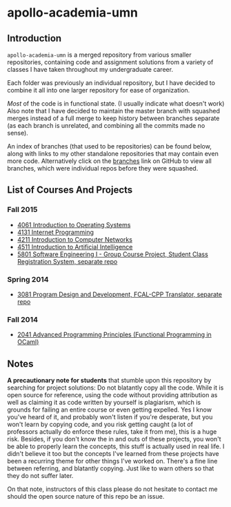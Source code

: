 # apollo-academia-umn

## Introduction

`apollo-academia-umn` is a merged repository from various smaller repositories, containing code and assignment solutions from a variety of classes I have taken throughout my undergraduate career.

Each folder was previously an individual repository, but I have decided to combine it all into one larger repository for ease of organization.

*Most* of the code is in functional state. (I usually indicate what doesn't work) Also note that I have decided to maintain the master branch with squashed merges instead of a full merge to keep history between branches separate (as each branch is unrelated, and combining all the commits made no sense). 

An index of branches (that used to be repositories) can be found below, along with links to my other standalone repositories that may contain even more code. Alternatively click on the [branches](https://github.com/leewc/apollo-academia-umn/branches) link on GitHub to view all branches, which were individual repos before they were squashed.

## List of Courses And Projects

### Fall 2015

- [4061 Introduction to Operating Systems](https://github.com/leewc/apollo-academia-umn/tree/Operating_Systems)
- [4131 Internet Programming](https://github.com/leewc/apollo-academia-umn/tree/Internet_Programming)
- [4211 Introduction to Computer Networks](https://github.com/leewc/apollo-academia-umn/tree/Computer_Networks)
- [4511 Introduction to Artificial Intelligence](https://github.com/leewc/apollo-academia-umn/tree/Artificial_Intelligence)
- [5801 Software Engineering I - Group Course Project, Student Class Registration System, separate repo](https://github.com/leewc/SCRS-middleware)

### Spring 2014

- [3081 Program Design and Development, FCAL-CPP Translator, separate repo](https://github.com/leewc/fcal-cpp-translator)

### Fall 2014

- [2041 Advanced Programming Principles (Functional Programming in OCaml)](https://github.com/leewc/apollo-academia-umn/tree/Functional_Programming_Ocaml)

## Notes

**A precautionary note for students** that stumble upon this repository by searching for project solutions: Do not blatantly copy all the code. While it is open source for reference, using the code without providing attribution as well as claiming it as code written by yourself is plagiarism, which is grounds for failing an entire course or even getting expelled. Yes I know you've heard of it, and probably won't listen if you're desperate, but you won't learn by copying code, and you risk getting caught (a lot of professors actually do enforce these rules, take it from me), this is a huge risk. Besides, if you don't know the in and outs of these projects, you won't be able to properly learn the concepts, this stuff is actually used in real life. I didn't believe it too but the concepts I've learned from these projects have been a recurring theme for other things I've worked on. There's a fine line between referring, and blatantly copying. Just like to warn others so that they do not suffer later.

On that note, instructors of this class please do not hesitate to contact me should the open source nature of this repo be an issue.